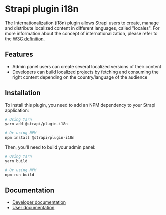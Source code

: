 # Strapi plugin i18n

The Internationalization (i18n) plugin allows Strapi users to create, manage and distribute localized content in different languages, called "locales". For more information about the concept of internationalization, please refer to the [W3C definition](https://www.w3.org/International/questions/qa-i18n.en#i18n).

## Features

- Admin panel users can create several localized versions of their content
- Developers can build localized projects by fetching and consuming the right content depending on the country/language of the audience

## Installation

To install this plugin, you need to add an NPM dependency to your Strapi application:

```sh
# Using Yarn
yarn add @strapi/plugin-i18n

# Or using NPM
npm install @strapi/plugin-i18n
```

Then, you'll need to build your admin panel:

```sh
# Using Yarn
yarn build

# Or using NPM
npm run build
```

## Documentation

- [Developer documentation](https://docs.strapi.io/developer-docs/latest/plugins/i18n.html#installation)
- [User documentation](https://docs.strapi.io/user-docs/latest/content-manager/translating-content.html)
